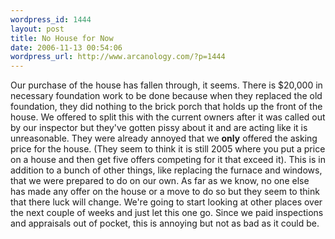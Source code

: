 ```yaml
--- 
wordpress_id: 1444
layout: post
title: No House for Now
date: 2006-11-13 00:54:06
wordpress_url: http://www.arcanology.com/?p=1444
---
```

Our purchase of the house has fallen through, it seems. There is $20,000 in necessary foundation work to be done because when they replaced the old foundation, they did nothing to the brick porch that holds up the front of the house. We offered to split this with the current owners after it was called out by our inspector but they've gotten pissy about it and are acting like it is unreasonable. They were already annoyed that we <strong>only</strong> offered the asking price for the house. (They seem to think it is still 2005 where you put a price on a house and then get five offers competing for it that exceed it). This is in addition to a bunch of other things, like replacing the furnace and windows, that we were prepared to do on our own. As far as we know, no one else has made any offer on the house or a move to do so but they seem to think that there luck will change. We're going to start looking at other places over the next couple of weeks and just let this one go. Since we paid inspections and appraisals out of pocket, this is annoying but not as bad as it could be.